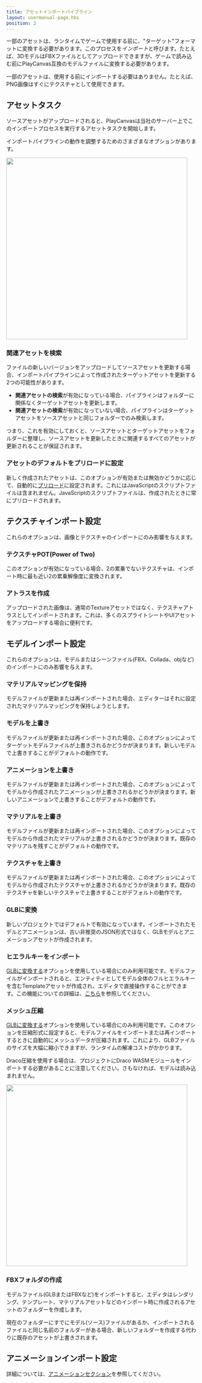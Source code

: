 ```yaml
---
title: アセットインポートパイプライン
layout: usermanual-page.hbs
position: 2
---
```


一部のアセットは、ランタイムでゲームで使用する前に、"ターゲット"フォーマットに変換する必要があります。このプロセスを*インポート*と呼びます。たとえば、3DモデルはFBXファイルとしてアップロードできますが、ゲームで読み込む前にPlayCanvas互換のモデルファイルに変換する必要があります。

一部のアセットは、使用する前にインポートする必要はありません。たとえば、PNG画像はすぐにテクスチャとして使用できます。

## アセットタスク

ソースアセットがアップロードされると、PlayCanvasは当社のサーバー上でこのインポートプロセスを実行するアセットタスクを開始します。

インポートパイプラインの動作を調整するためのさまざまなオプションがあります。

<img loading="lazy" src="/images/user-manual/assets/import-pipeline/asset-tasks.png" width="480">

### 関連アセットを検索

ファイルの新しいバージョンをアップロードしてソースアセットを更新する場合、インポートパイプラインによって作成されたターゲットアセットを更新する2つの可能性があります。

* **関連アセットの検索**が有効になっている場合、パイプラインはフォルダーに関係なくターゲットアセットを更新します。
* **関連アセットの検索**が有効になっていない場合、パイプラインはターゲットアセットをソースアセットと同じフォルダーでのみ検索します。

つまり、これを有効にしておくと、ソースアセットとターゲットアセットをフォルダーに整理し、ソースアセットを更新したときに関連するすべてのアセットが更新されることが保証されます。

### アセットのデフォルトをプリロードに設定

新しく作成されたアセットは、このオプションが有効または無効かどうかに応じて、自動的に[プリロード][2]に設定されます。これにはJavaScriptのスクリプトファイルは含まれません。JavaScriptのスクリプトファイルは、作成されたときに常にプリロードされます。

## テクスチャインポート設定

これらのオプションは、画像とテクスチャのインポートにのみ影響を与えます。

### テクスチャPOT(Power of Two)

このオプションが有効になっている場合、2の累乗でないテクスチャは、インポート時に最も近い2の累乗解像度に変換されます。

### アトラスを作成

アップロードされた画像は、通常のTextureアセットではなく、テクスチャアトラスとしてインポートされます。これは、多くのスプライトシートやUIアセットをアップロードする場合に便利です。

## モデルインポート設定

これらのオプションは、モデルまたはシーンファイル(FBX、Collada、objなど)のインポートにのみ影響を与えます。

### マテリアルマッピングを保持

モデルファイルが更新または再インポートされた場合、エディターはそれに設定されたマテリアルマッピングを保持しようとします。

### モデルを上書き

モデルファイルが更新または再インポートされた場合、このオプションによってターゲットモデルファイルが上書きされるかどうかが決まります。新しいモデルで上書きすることがデフォルトの動作です。

### アニメーションを上書き

モデルファイルが更新または再インポートされた場合、このオプションによってモデルから作成されたアニメーションが上書きされるかどうかが決まります。新しいアニメーションで上書きすることがデフォルトの動作です。

### マテリアルを上書き

モデルファイルが更新または再インポートされた場合、このオプションによってモデルから作成されたマテリアルが上書きされるかどうかが決まります。既存のマテリアルを残すことがデフォルトの動作です。

### テクスチャを上書き

モデルファイルが更新または再インポートされた場合、このオプションによってモデルから作成されたテクスチャが上書きされるかどうかが決まります。既存のテクスチャを新しいテクスチャで上書きすることがデフォルトの動作です。

### GLBに変換

新しいプロジェクトではデフォルトで有効になっています。インポートされたモデルとアニメーションは、古い非推奨のJSON形式ではなく、GLBモデルとアニメーションアセットが作成されます。

### ヒエラルキーをインポート

[GLBに変換する](#GLBに変換する)オプションを使用している場合にのみ利用可能です。モデルファイルがインポートされると、エンティティとしてモデル全体のフルヒエラルキーを含むTemplateアセットが作成され、エディタで直接操作することができます。この機能についての詳細は、[こちら][3]を参照してください。

### メッシュ圧縮

[GLBに変換する](#GLBに変換する)オプションを使用している場合にのみ利用可能です。このオプションを圧縮形式に設定すると、モデルファイルをインポートまたは再インポートするときに自動的にメッシュデータが圧縮されます。これにより、GLBファイルのサイズを大幅に縮小できますが、ランタイムの解凍コストがかかります。

Draco圧縮を使用する場合は、プロジェクトにDraco WASMモジュールをインポートする必要があることに注意してください。さもなければ、モデルは読み込まれません。

<img loading="lazy" src="/images/user-manual/assets/import-pipeline/draco-import-button.png" width="480">

### FBXフォルダの作成

モデルファイル(GLBまたはFBXなど)をインポートすると、エディタはレンダリング、テンプレート、マテリアルアセットなどのインポート時に作成されるアセットのフォルダーを作成します。

現在のフォルダーにすでにモデル(ソース)ファイルがあるか、インポートされるファイルと同じ名前のフォルダーがある場合、新しいフォルダーを作成する代わりに既存のアセットが上書きされます。

## アニメーションインポート設定

詳細については、[アニメーションセクション][4]を参照してください。

[2]: /user-manual/assets/preloading-and-streaming/
[3]: /user-manual/assets/import-pipeline/import-hierarchy/
[4]: /user-manual/assets/animation/
